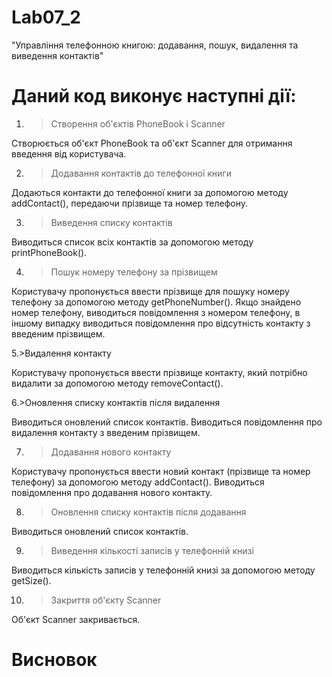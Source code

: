 # Lab07_2

"Управління телефонною книгою: додавання, пошук, видалення та виведення контактів"

#
# Даний код виконує наступні дії:

1. >Створення об'єктів PhoneBook і Scanner

Створюється об'єкт PhoneBook та об'єкт Scanner для отримання введення від користувача.

2. >Додавання контактів до телефонної книги

Додаються контакти до телефонної книги за допомогою методу addContact(), передаючи прізвище та номер телефону.

3. >Виведення списку контактів

Виводиться список всіх контактів за допомогою методу printPhoneBook().

4. >Пошук номеру телефону за прізвищем

Користувачу пропонується ввести прізвище для пошуку номеру телефону за допомогою методу getPhoneNumber().
Якщо знайдено номер телефону, виводиться повідомлення з номером телефону, в іншому випадку виводиться повідомлення про відсутність контакту з введеним прізвищем.

5.>Видалення контакту

Користувачу пропонується ввести прізвище контакту, який потрібно видалити за допомогою методу removeContact().

6.>Оновлення списку контактів після видалення

Виводиться оновлений список контактів.
Виводиться повідомлення про видалення контакту з введеним прізвищем.

7. >Додавання нового контакту

Користувачу пропонується ввести новий контакт (прізвище та номер телефону) за допомогою методу addContact(). Виводиться повідомлення про додавання нового контакту.

8. >Оновлення списку контактів після додавання

Виводиться оновлений список контактів.

9. >Виведення кількості записів у телефонній книзі

Виводиться кількість записів у телефонній книзі за допомогою методу getSize().

10. >Закриття об'єкту Scanner

Об'єкт Scanner закривається.

#
# Висновок

